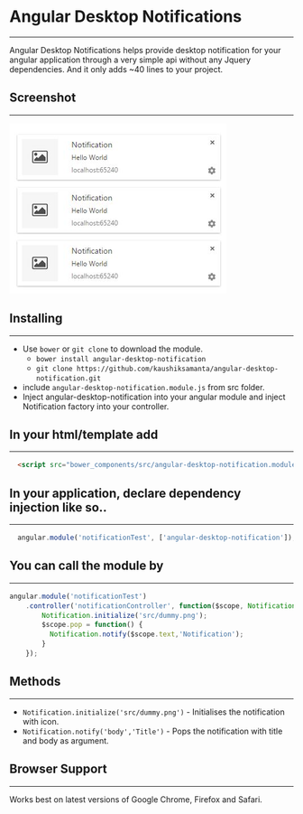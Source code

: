 # Angular Desktop Notifications
-----
Angular Desktop Notifications helps provide desktop notification for your angular application through a very simple api without any Jquery dependencies.
And it only adds ~40 lines to your project.

## Screenshot
-----
![notification-logger](screenshot.JPG)

## Installing
-----
 - Use `bower` or `git clone` to download the module.
   - `bower install angular-desktop-notification`
   - `git clone https://github.com/kaushiksamanta/angular-desktop-notification.git`
 - include `angular-desktop-notification.module.js` from src folder.
 - Inject angular-desktop-notification into your angular module and inject Notification factory into your controller.

## In your html/template add
-----
```html
  <script src="bower_components/src/angular-desktop-notification.module.js"></script>
```

## In your application, declare dependency injection like so..
-----
```javascript
  angular.module('notificationTest', ['angular-desktop-notification']);
```

## You can call the module by
-----
```javascript
angular.module('notificationTest')
    .controller('notificationController', function($scope, Notification) {
        Notification.initialize('src/dummy.png');
        $scope.pop = function() {
          Notification.notify($scope.text,'Notification');
        }
    });
```

## Methods
-----
 - `Notification.initialize('src/dummy.png')` - Initialises the notification with icon.
 - `Notification.notify('body','Title')` - Pops the notification with title and body as argument.

## Browser Support
-----
Works best on latest versions of Google Chrome, Firefox and Safari.
